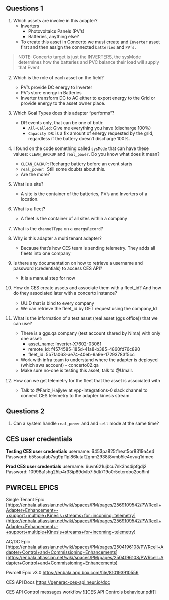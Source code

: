 
## Questions 1
1. Which assets are involve in this adapter? 
	- Inverters
		- Photovoltaics Panels (PV’s)
		- Batteries, anything else?
	- To create this asset in Concerto we must create and `Inverter` asset first and then assign the connected `batteries` and `PV’s`**.**
	
 >NOTE: Concerto target is just the INVERTERS, the sysMode determines how the batteries and PVC balance their load will supply that Event

2. Which is the role of each asset on the field?
	- PV’s provide DC energy to Inverter
	- PV’s store energy in Batteries
	- Inverter transform DC to AC either to export energy to the Grid or provide energy to the asset owner place.

3.  Which Goal Types does this adapter “performs”?
	- DR events only, that can be one of both:
		- `All-Called`: Give me everything you have (discharge 100%) 
		- `Capacity DR`: is a fix amount of energy requested by the grid, regardless if the battery doesn’t discharge 100%.

4. I found on the code something called `sysMode` that can have these values: `CLEAN_BACKUP` and `real_power`. Do you know what does it mean?
	- `CLEAN_BACKUP`: Recharge battery before an event starts
	- `real_power`:  Still some doubts about this.
	- Are the more?

5. What is a site?
	- A site is the container of the batteries, PV’s and Inverters of a location.

6. What is a fleet?
	- A fleet is the container of all sites within a company

7. What is the `channelType` on a `energyRecord`?

8. Why is this adapter a multi tenant adapter?
	- Because that’s how CES team is sending telemetry. They adds all fleets into one company

9. Is there any documentation on how to retrieve a username and password (credentials) to access CES API?
	- It is a manual step for now

10. How do CES create assets and associate them with a fleet_id? And how do they associated later with a concerto instance?
	- UUID that is bind to every company
	- We can retrieve the fleet_id by GET request using the company_Id

11. What is the information of a test asset (real asset (ggs office)) that we can use?
	- There is a ggs.qa company (test account shared by Nima) with only one asset:
		- asset_name: Inverter-X7602-03061
		- remote_id: f4574585-185d-41a8-b385-4860fd76c890
		- fleet_id: 5b7fa063-ae74-40eb-9a9e-17293783f5cc
	- Work with infra team to understand where the adapter is deployed (which aws account) - concerto02.qa
	- Make sure no-one is testing this asset, talk to @Umair.

12. How can we get telemetry for the fleet that the asset is associated with
	- Talk to @Fariz_Hajiyev at vpp-integrations-0 slack channel to connect CES telemetry to the adapter kinesis stream.


## Questions 2
1. Can a system handle `real_power` and and `sell` mode at the same time?

## CES user credentials

**Testing CES user credentials**
username: 6453pa825t1reat5or8319a4e4
Password: b55suafab7sg9pf1pl86lutaf2gnm2938t8vmb5le4ovuq1dmeo

**Prod CES user credentials**
username: 6uvn621ujbcu7nk3hs4ipfgdj2
Password: 10998a1shg25lp4r33ip89dvlb7l5dk719o0r5ctcrobo2oo6inf


## PWRCELL EPICS

Single Tenant Epic
[https://enbala.atlassian.net/wiki/spaces/PM/pages/2569109542/PWRcell+Adapter+Enhancement+-+support+multiple+Kinesis+streams+for+incoming+telemetry](https://enbala.atlassian.net/wiki/spaces/PM/pages/2569109542/PWRcell+Adapter+Enhancement+-+support+multiple+Kinesis+streams+for+incoming+telemetry)

AC/DC Epic
[https://enbala.atlassian.net/wiki/spaces/PM/pages/2504196108/PWRcell+Adapter+Control+and+Commissioning+Enhancements](https://enbala.atlassian.net/wiki/spaces/PM/pages/2504196108/PWRcell+Adapter+Control+and+Commissioning+Enhancements)

Pwrcell Epic v3.0
https://enbala.app.box.com/file/810193910556

CES API Docs
https://generac-ces-api.neur.io/doc

CES API Control messages workflow
![[CES API Controls behaviour.pdf]]